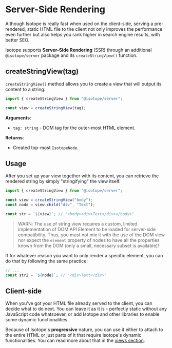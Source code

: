 # Server-Side Rendering

Although Isotope is really fast when used on the client-side, serving a pre-rendered, static HTML file to the client not only improves the performance even further but also helps you rank higher in search engine results, with better SEO.

Isotope supports **Server-Side Rendering** (SSR) through an additional `@isotope/server` package and its `createStringView()` function.

## createStringView(tag)

`createStringView()` method allows you to create a view that will output its content to a string.

```javascript
import { createStringView } from "@isotope/server";

const view = createStringView(tag);
```

**Arguments**:

- `tag: string` - DOM tag for the outer-most HTML element.

**Returns**:

- Created top-most `IsotopeNode`.

## Usage

After you set up your view together with its content, you can retrieve the rendered string by simply "stringifying" the view itself.

```javascript
import { createStringView } from "@isotope/server";

const view = createStringView("body");
const node = view.child("div", "Text");

const str = `${view}`; // "<body><div>Text</div></body>"
```

> WARN: The use of string view requires a custom, limited implementation of DOM API Element to be loaded for server-side compatibility. Thus, you must not mix it with the use of the DOM view nor expect the `element` property of nodes to have all the properties known from the DOM (only a small, necessary subset is available)!

If for whatever reason you want to only render a specific element, you can do that by following the same practice:

```javascript
// ...
const str2 = `${node}`; // "<div>Text</div>"
```

## Client-side

When you've got your HTML file already served to the client, you can decide what to do next. You can leave it as it is - perfectly static without any JavaScript code whatsoever, or add Isotope and other libraries to enable some dynamic functionalities.

Because of Isotope's **progressive** nature, you can use it either to attach to the entire HTML or just parts of it that require Isotope's dynamic functionalities. You can read more about that in the [views section](./views.md).

